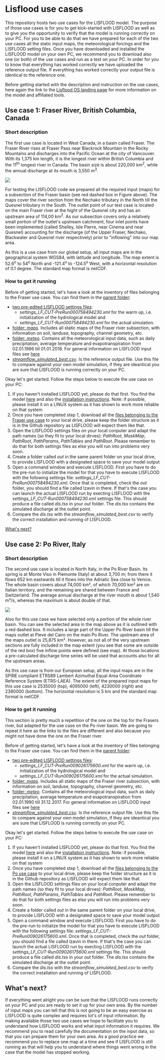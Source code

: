 # Lisflood use cases

This repository hosts two use cases for the LISFLOOD model. The purpose of those use cases is for you to get kick-started with LISFLOOD as well as to give you the opportunity to verify that the model is running correctly on your PC. For you to be able to do that we have prepared for each of the two use cases all the static input maps, the meteorological forcings and the LISFLOOD setting files. Once you have downloaded and installed the LISFLOOD model on your own PC, we recommend you to download also one (or both) of the use cases and run as a test on your PC. In order for you to know that everything has worked correctly we have uploaded the reference output file. If everything has worked correctly your output file is identical to the reference one.

Before getting started with the description and instruction on the use cases, here again the link to the [Lisflood OS landing page](https://ec-jrc.github.io/lisflood/) for more information on the model and affiliated tools.


## Use case 1: Fraser River, British Columbia, Canada  <a id="usecase1"></a>

### Short description 
The first use case is located in West Canada, in a basin called Fraser. The Fraser River rises at Fraser Pass near Blackrock Mountain in the Rocky Mountains and discharges into the Pacific Ocean at the city of Vancouver. With its 1,375 km length, it is the longest river within British Columbia and the 11<sup>th</sup> longest river in Canada. The basin size is about 220,000 km<sup>2</sup>, while the annual discharge at its mouth is 3,550 m<sup>3</sup>.

![](doc/FraserRiver.png)

For testing the LISFLOOD code we prepared all the required input (maps) for a subsection of the Fraser basin (see red dashed box in Figure above). The maps cover the river section from the Nechako tributary in the North till the Quesnel tributary in the South. The outlet point of our test case is located on the main Fraser river at the hight of the Quesnel city and has an upstream area of 114,00 km<sup>2</sup>. As our subsection covers only a relatively small portion of the outlet's upstream catchment, four inlet points have been implemented (called Shelley, Isle Pierre, near Cinema and near Quesnel) accounting for the discharge (of the Upper Fraser, Nechako, Blackwater and Quesnel river respectively) prior to "inflowing" into our map area.   

As this is a use case from our global setup, all input maps are in the geographical system WGS84, with latitude and longitude. The map extent is 52.6<sup>o</sup> to 54<sup>o</sup> North and -121.4<sup>o</sup> to -124.5<sup>o</sup> West, with a horizontal resolution of 0.1 degree. The standard map format is netCDF.


### How to get it running

Before of getting started, let's have a look at the inventory of files belonging to the Fraser use case. You can find them in the [parent folder](https://github.com/ec-jrc/lisflood-usecases/tree/master/LF_lat_lon_UseCase):
- [two pre-edited LISFLOOD settings files](https://github.com/ec-jrc/lisflood-usecases/tree/master/LF_lat_lon_UseCase):
  - *settings_LF_CUT-PreRun000758494230.xml* for the warm up, i.e. initialization of the hydrological model and 
  - *settings_LF_CUT-Run000758494230.xml* for the actual simulation.
- [folder: *maps*](https://github.com/ec-jrc/lisflood-usecases/tree/master/LF_lat_lon_UseCase/maps). Includes all static maps of the Fraser river subsection, with information on soil, landuse, topography, channel geometry, etc. 
- [folder: *meteo*](). Contains all the meteorological input data, such as daily precipitation, average temperature and evapotranspiration from 02.01.1986 till 01.01.2018. 
For general information on LISFLOOD input files see [here](https://ec-jrc.github.io/lisflood-code/4_annex_input-files/)
- [*streamflow_simulated_best.csv*](https://github.com/ec-jrc/lisflood-usecases/blob/master/LF_lat_lon_UseCase/streamflow_simulated_best.csv). Is the reference output file. Use this file to compare against your own model simulation, if they are ideantical you are sure that LISFLOOD is running correctly on your PC.

Okay let's get started. Follow the steps below to execute the use case on your PC: 
1. If you haven't installed LISFLOOD yet, please do that first. You find the model [here](https://github.com/ec-jrc/lisflood-code) and also the [installation instructions](https://ec-jrc.github.io/lisflood-code/3_step2_installation/). Note: if possible, please install it on a LINUX system as it has shown to work more reliable on that system 
2. Once you have completed step 1, download all the [files belonging to the Fraser use case](https://github.com/ec-jrc/lisflood-usecases/tree/master/LF_lat_lon_UseCase) to your local drive, please keep the folder structure as it is in the Github repository as LISFLOOD will expect them like that. 
3. Open the LISFLOOD settings files on your local conputer and adapt the path names (so they fit to your local dirves): *PathRoot*, *MaskMap*, *PathRoot*, *PathParams*, *PathTables* and *PathRoot*. Please remember to do that for both settings files as else you will run into problems very soon.
4. Create a folder called *out* in the same parent folder on your local drive, to provide LISFLOOD with a designated space to save your model output
5. Open a command window and execute LISFLOOD. First you have to do the pre-run to initialize the model for that you have to execute LISFLOOD with the following settings file: *settings_LF_CUT-PreRun000758494230.xml*. Once that is completed, check the *out* folder, you should find a file called lzavin in there. If that's the case you can launch the actual LISFLOOD run by execting LISFLOOD with the *settings_LF_CUT-Run000758494230.xml* settings file. This should produce a file called *dis.tss* in your *out* folder. The *dis.tss* contains the simulated discharge at the outlet point.
6. Compare the *dis.tss* with the *streamflow_simulated_best.csv* to verify the correct installation and running of LISFLOOD.

[What's next?](#next)


## Use case 2: Po River, Italy <a id="usecase2"></a>

### Short description 
The second use case is located in North Italy, in the Po River Basin. Its spring is at Monte Viso in Piemonte (Italy) at about 3,700 m; from there it flows 652 km eastwards till it flows into the Adriatic Sea close to Venice. The whole basin covers about 74,000 km², of which 70,000 km² are on Italian territory, and the remaining are shared between France and Switzerland. The average annual discharge at the river mouth is about 1,540 m³/s, whereas the maximum is about double of that.

![](doc/PoRiver.png)

Also for this use case we have selected only a portion of the whole river basin. You can see the selected area in the map above as it is outlined with a red dashed box. It includes a large part of the Upper Po River basin till the maps outlet at Pieve del Cairo on the main Po River. The upstream area of the maps outlet is 25,875 km². However, as not all of the very upstream sections are fully included in the map extent (you see that some are outside of the red box) five inflow points were defined (see map). At those locations a pre-calculated discharge time series will be used that accounts also for all the upstream areas.

As this use case is from our European setup, all the input maps are in the SPIRE compliant ETRS89 Lambert Azimuthal Equal Area Coordinate Reference System (ETRS-LAEA). The extent of the prepared input maps for this use case is 2535000 (top), 4095000 (left), 4230000 (right) and 2380000 (bottom). The horizontal resolution is 5 km and the standard map format is netCDF.


### How to get it running

This section is pretty much a repetition of the one on the top for the Frasers river, but adapted for the use case on the Po river basin. We are going to repeat it here as the links to the files are different and also because you might not have done the one on the Fraser river.

Before of getting started, let's have a look at the inventory of files belonging to the Fraser use case. You can find them in the [parent folder](https://github.com/ec-jrc/lisflood-usecases/tree/master/LF_ETRS89_UseCase):
- [two pre-edited LISFLOOD settings files](https://github.com/ec-jrc/lisflood-usecases/tree/master/LF_ETRS89_UseCase):
  - *settings_LF_CUT-PreRun009026175600.xml* for the warm up, i.e. initialization of the hydrological model and 
  - *settings_LF_CUT-Run009026175600.xml* for the actual simulation.
- [folder: *maps*](https://github.com/ec-jrc/lisflood-usecases/tree/master/LF_ETRS89_UseCase/maps). Includes all static maps of the Fraser river subsection, with information on soil, landuse, topography, channel geometry, etc. 
- [folder: *meteo*](). Contains all the meteorological input data, such as daily precipitation, average temperature and evapotranspiration from 02.01.1990 till 31.12.2017. 
For general information on LISFLOOD input files see [here](https://ec-jrc.github.io/lisflood-code/4_annex_input-files/)
- [*streamflow_simulated_best.csv*](https://github.com/ec-jrc/lisflood-usecases/blob/master/LF_ETRS89_UseCase/streamflow_simulated_best.csv). Is the reference output file. Use this file to compare against your own model simulation, if they are ideantical you are sure that LISFLOOD is running correctly on your PC.

Okay let's get started. Follow the steps below to execute the use case on your PC: 
1. If you haven't installed LISFLOOD yet, please do that first. You find the model [here](https://github.com/ec-jrc/lisflood-code) and also the [installation instructions](https://ec-jrc.github.io/lisflood-code/3_step2_installation/). Note: if possible, please install it on a LINUX system as it has shown to work more reliable on that system 
2. Once you have completed step 1, download all the [files belonging to the Po use case](https://github.com/ec-jrc/lisflood-usecases/tree/master/LF_ETRS89_UseCase) to your local drive, please keep the folder structure as it is in the Github repository as LISFLOOD will expect them like that. 
3. Open the LISFLOOD settings files on your local conputer and adapt the path names (so they fit to your local dirves): *PathRoot*, *MaskMap*, *PathRoot*, *PathParams*, *PathTables* and *PathRoot*. Please remember to do that for both settings files as else you will run into problems very soon.
4. Create a folder called *out* in the same parent folder on your local drive, to provide LISFLOOD with a designated space to save your model output
5. Open a command window and execute LISFLOOD. First you have to do the pre-run to initialize the model for that you have to execute LISFLOOD with the following settings file: *settings_LF_CUT-PreRun009026175600.xml*. Once that is completed, check the *out* folder, you should find a file called lzavin in there. If that's the case you can launch the actual LISFLOOD run by execting LISFLOOD with the *settings_LF_CUT-Run009026175600.xml* settings file. This should produce a file called *dis.tss* in your *out* folder. The *dis.tss* contains the simulated discharge at the outlet point.
6. Compare the *dis.tss* with the *streamflow_simulated_best.csv* to verify the correct installation and running of LISFLOOD.


## What's next? <a id="next"></a>

If everything went alright you can be sure that the LISFLOOD runs correctly on your PC and you are ready to set it up for your own area. By the number of input maps you can tell that this is not going to be an easy exercise as LISFLOOD is quite complex and requires lot's of input information. By making available those two use cases we hope to facilitate you to understand how LISFLOOD works and what input information it requires. We recommend you to read carefully the documentation on the input data, so that you can prepare them for your own area. As a good practice we recommend you to replace one map at a time and see if LISFLOOD is still running as that will help you to understand where things went wrong in the case that the model has stopped working.

